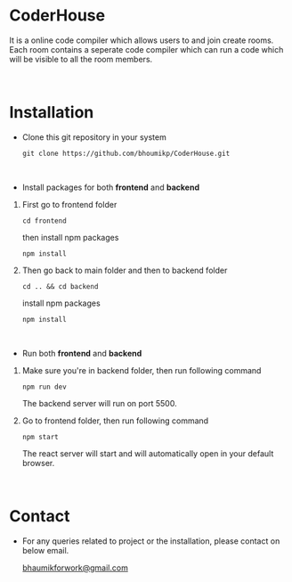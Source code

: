 # CoderHouse
   It is a online code compiler which allows users to and join create rooms. Each room contains a seperate code compiler which can run a code which will be visible to all the room members.

<br>

# Installation
  - Clone this git repository in your system

	```
	git clone https://github.com/bhoumikp/CoderHouse.git
	```

<br>

  - Install packages for both <b>frontend</b> and <b>backend</b>
  1. First go to frontend folder
		```
		cd frontend
		```
	 then install npm packages
	 	```
		npm install
		```

  2. Then go back to main folder and then to backend folder
		```
		cd .. && cd backend
		```
	 install npm packages
	 ```
	 npm install
	 ```

<br>

  - Run both <b>frontend</b> and <b>backend</b>
   1. Make sure you're in backend folder, then run following command
		```
		npm run dev
		```
		The backend server will run on port 5500.


   2. Go to frontend folder, then run following command
	   ```
	   npm start
	   ```
	   The react server will start and will automatically open in your default browser.


<br>

# Contact
 - For any queries related to project or the installation, please contact on below email.

 	bhaumikforwork@gmail.com

